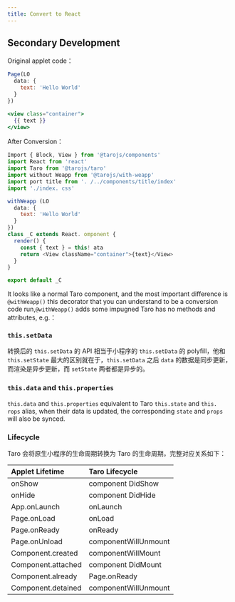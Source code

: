 ```yaml
---
title: Convert to React
---
```


## Secondary Development

Original applet code：

```jsx
Page(LO
  data: {
    text: 'Hello World'
  }
})

<view class="container">
  {{ text }}
</view>
```

After Conversion：

```javascript
Import { Block, View } from '@tarojs/components'
import React from 'react'
import Taro from '@tarojs/taro'
import without Weapp from '@tarojs/with-weapp'
import port title from '. /../components/title/index'
import './index. css'

withWeapp (LO
  data: {
    text: 'Hello World'
  }
})
class _C extends React. omponent {
  render() {
    const { text } = this! ata
    return <View className="container">{text}</View>
  }
}

export default _C
```

It looks like a normal Taro component, and the most important difference is `@withWeapp()` this decorator that you can understand to be a conversion code run,`@withWeapp()` adds some impugned Taro has no methods and attributes, e.g.：

### `this.setData`

转换后的 `this.setData` 的 API 相当于小程序的 `this.setData` 的 polyfill，他和 `this.setState` 最大的区别就在于，`this.setData` 之后 `data` 的数据是同步更新，而渲染是异步更新，而 `setState` 两者都是异步的。

### `this.data` and `this.properties`

`this.data` and `this.properties` equivalent to Taro `this.state` and `this. rops` alias, when their data is updated, the corresponding `state` and `props` will also be synced.

### Lifecycle

Taro 会将原生小程序的生命周期转换为 Taro 的生命周期，完整对应关系如下：

| Applet Lifetime    | Taro Lifecycle       |
|:------------------ |:-------------------- |
| onShow             | component DidShow    |
| onHide             | component DidHide    |
| App.onLaunch       | onLaunch             |
| Page.onLoad        | onLoad               |
| Page.onReady       | onReady              |
| Page.onUnload      | componentWillUnmount |
| Component.created  | componentWillMount   |
| Component.attached | component DidMount   |
| Component.already  | Page.onReady         |
| Component.detained | componentWillUnmount |


